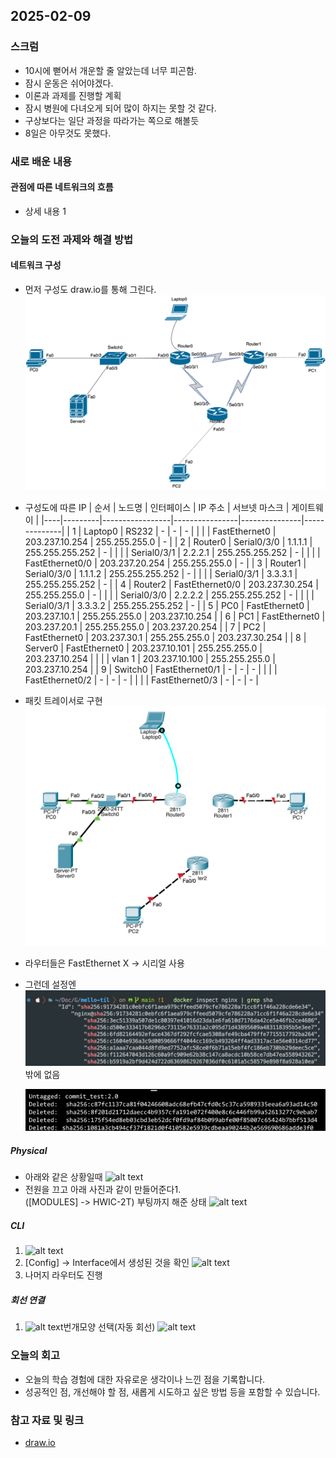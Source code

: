 ## 2025-02-09

### 스크럼
- 10시에 뻗어서 개운할 줄 알았는데 너무 피곤함.
- 잠시 운동은 쉬어야겠다.
- 이론과 과제를 진행할 계획
- 잠시 병원에 다녀오게 되어 많이 하지는 못할 것 같다.
- 구상보다는 일단 과정을 따라가는 쪽으로 해볼듯
- 8일은 아무것도 못했다.

### 새로 배운 내용
#### 관점에 따른 네트워크의 흐름
- 상세 내용 1

### 오늘의 도전 과제와 해결 방법
#### 네트워크 구성
- 먼저 구성도 draw.io를 통해 그린다.
![alt text](img/09-00.png)
- 구성도에 따른 IP
    | 순서 | 노드명    | 인터페이스        | IP 주소          | 서브넷 마스크     | 게이트웨이        |
    |----|---------|-----------------|----------------|---------------|--------------|
    | 1  | Laptop0  | RS232           | -              | -             | -            |
    |    |         | FastEthernet0    | 203.237.10.254 | 255.255.255.0 | -            |
    | 2  | Router0  | Serial0/3/0      | 1.1.1.1        | 255.255.255.252 | -            |
    |    |         | Serial0/3/1      | 2.2.2.1        | 255.255.255.252 | -            |
    |    |         | FastEthernet0/0  | 203.237.20.254 | 255.255.255.0 | -            |
    | 3  | Router1  | Serial0/3/0      | 1.1.1.2        | 255.255.255.252 | -            |
    |    |         | Serial0/3/1      | 3.3.3.1        | 255.255.255.252 | -            |
    | 4  | Router2  | FastEthernet0/0  | 203.237.30.254 | 255.255.255.0 | -            |
    |    |         | Serial0/3/0      | 2.2.2.2        | 255.255.255.252 | -            |
    |    |         | Serial0/3/1      | 3.3.3.2        | 255.255.255.252 | -            |
    | 5  | PC0      | FastEthernet0    | 203.237.10.1   | 255.255.255.0 | 203.237.10.254 |
    | 6  | PC1      | FastEthernet0    | 203.237.20.1   | 255.255.255.0 | 203.237.20.254 |
    | 7  | PC2      | FastEthernet0    | 203.237.30.1   | 255.255.255.0 | 203.237.30.254 |
    | 8  | Server0  | FastEthernet0    | 203.237.10.101 | 255.255.255.0 | 203.237.10.254 |
    |    |         | vlan 1           | 203.237.10.100 | 255.255.255.0 | 203.237.10.254 |
    | 9  | Switch0  | FastEthernet0/1  | -              | -             | -            |
    |    |         | FastEthernet0/2  | -              | -             | -            |
    |    |         | FastEthernet0/3  | -              | -             | -            |
- 패킷 트레이서로 구현
![alt text](img/09-01.png)
- 라우터들은 FastEthernet X -> 시리얼 사용
- 그런데 설정엔 ![alt text](image.png) 밖에 없음

    ![alt text](image-1.png)
##### Physical
- 아래와 같은 상황일때
![alt text](image-2.png)
- 전원을 끄고 아래 사진과 같이 만들어준다1.
<br/>([MODULES] -> HWIC-2T) 부팅까지 해준 상태
![alt text](image-3.png)

##### CLI
1. ![alt text](image-4.png)
2. [Config] -> Interface에서 생성된 것을 확인
![alt text](image-5.png)
3. 나머지 라우터도 진행

##### 회선 연결
1. ![alt text](image-7.png)번개모양 선택(자동 회선)
![alt text](image-6.png)

### 오늘의 회고
- 오늘의 학습 경험에 대한 자유로운 생각이나 느낀 점을 기록합니다.
- 성공적인 점, 개선해야 할 점, 새롭게 시도하고 싶은 방법 등을 포함할 수 있습니다.

### 참고 자료 및 링크
- [draw.io](https://draw.io/)